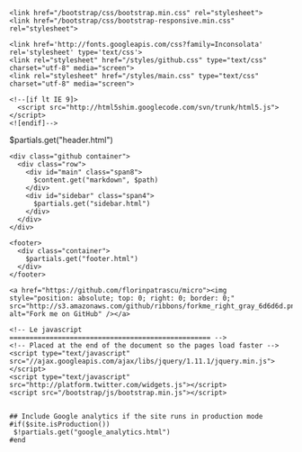 <!DOCTYPE html PUBLIC "-//W3C//DTD HTML 4.01//EN"
        "http://www.w3.org/TR/html4/strict.dtd">

<html lang="en">
<head>
    <meta http-equiv="Content-Type" content="text/html; charset=utf-8">
    <meta charset="utf-8">
    <title>Micro: $!{Tools.PathUtilities.extractName("$path")} </title>
    <meta name="viewport" content="width=device-width, initial-scale=1.0">
    <meta name="author" content="Florin T.PATRASCU">
    <meta http-equiv="X-UA-Compatible" content="IE=edge,chrome=1" >
    <meta name="ROBOTS" content="NOARCHIVE">
    <meta id="description" name="description" content="Micro, for short: (μ) or Mu, is a modular Model View Controller framework (MVC Pull) for web development, and it was designed with simplicity in mind. Compared with other Java web frameworks, Micro doesn't force you to use the Java language for creating dynamic content, nor does it pigment your code with Java syntactic metadata or anything like that. With Micro you can start developing your web application right away even if the only content your site has is plain text or Markdown documents; you don't need Java for that. Micro uses Java under the hood, providing you the support that is specific to the web development: localization, template languages, scripting support for more advanced use, and a modular way to extend your dynamic content with controllers written in Java or using scripting, such as: Beanshell, server side Javascript(Rhino), JRuby and more.">
    <meta id="keywords" name="keywords" content="web,mvc,framework,java,web development,web publishing,for developers, for designers, for content manager, opensource, open source, apache license, free, friendly, light, mico framework, micro">
    

    <link href="/bootstrap/css/bootstrap.min.css" rel="stylesheet">
    <link href="/bootstrap/css/bootstrap-responsive.min.css" rel="stylesheet">
    
    <link href='http://fonts.googleapis.com/css?family=Inconsolata' rel='stylesheet' type='text/css'>
    <link rel="stylesheet" href="/styles/github.css" type="text/css" charset="utf-8" media="screen">
    <link rel="stylesheet" href="/styles/main.css" type="text/css" charset="utf-8" media="screen">

    <!--[if lt IE 9]>
      <script src="http://html5shim.googlecode.com/svn/trunk/html5.js"></script>
    <![endif]-->

</head>

<body>
    <div class="navbar navbar-static-top">
      <div class="navbar-inner">
        <div class="container">
          $partials.get("header.html")
        </div>
      </div>
    </div>

    <div class="github container">
      <div class="row">
        <div id="main" class="span8">
          $content.get("markdown", $path)
        </div>
        <div id="sidebar" class="span4">
          $partials.get("sidebar.html")
        </div>
      </div>
    </div>
    
    <footer>
      <div class="container">
        $partials.get("footer.html")
      </div>
    </footer>
    
    <a href="https://github.com/florinpatrascu/micro"><img style="position: absolute; top: 0; right: 0; border: 0;" src="http://s3.amazonaws.com/github/ribbons/forkme_right_gray_6d6d6d.png" alt="Fork me on GitHub" /></a>

    <!-- Le javascript
    ================================================== -->
    <!-- Placed at the end of the document so the pages load faster -->
    <script type="text/javascript" src="//ajax.googleapis.com/ajax/libs/jquery/1.11.1/jquery.min.js"></script>
    <script type="text/javascript" src="http://platform.twitter.com/widgets.js"></script>
    <script src="/bootstrap/js/bootstrap.min.js"></script>

    
    ## Include Google analytics if the site runs in production mode
    #if($site.isProduction())
     $!partials.get("google_analytics.html")
    #end
    
</body>
</html>

